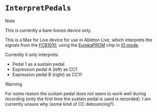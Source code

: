 # `InterpretPedals`

> [!NOTE]
> This is currently a bare-bones device only.

This is a Max for Live device for use in Ableton Live, which interprets the
signals from the [FCB1010](https://www.behringer.com/product.html?modelCode=0715-AAA#),
using the [EurekaPROM](https://www.eurekasound.com/eurekaprom) chip in
[IO mode](https://www.eurekasound.com/eurekaprom/io).

Currently it only interprets

* Pedal 1 as a sustain pedal
* Expression pedal A (left) as CC1
* Expression pedal B (right) as CC11

> [!WARNING]
> For some reason the sustain pedal does not seem to work well during recording
> (only the first time the sustain pedal is used is recorded). I am currently
> unsure why (some kind of CC debouncing?).